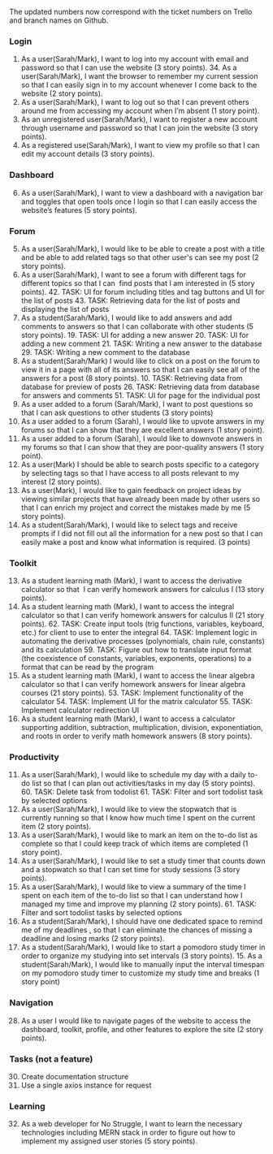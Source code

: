 The updated numbers now correspond with the ticket numbers on Trello and branch names on Github.

### Login
1. As a user(Sarah/Mark), I want to log into my account with email and password so that I can use the website (3 story points).
	34. As a user(Sarah/Mark), I want the browser to remember my current session so that I can easily sign in to my account whenever I come back to the website (2 story points).
2. As a user(Sarah/Mark), I want to log out so that I can prevent others around me from accessing my account when I’m absent (1 story point).
3. As an unregistered user(Sarah/Mark), I want to register a new account through username and password so that I can join the website (3 story points).
4. As a registered use(Sarah/Mark), I want to view my profile so that I can edit my account details (3 story points).

### Dashboard
6. As a user(Sarah/Mark), I want to view a dashboard with a navigation bar and toggles that open tools once I login so that I can easily access the website’s features (5 story points).

### Forum
5. As a user(Sarah/Mark), I would like to be able to create a post with a title and be able to add related tags so that other user's can see my post (2 story points).
38. As a user(Sarah/Mark), I want to see a forum with different tags for different topics so that I can  find posts that I am interested in (5 story points).
	42. TASK: UI for forum including titles and tag buttons and UI for the list of posts
	43. TASK: Retrieving data for the list of posts and displaying the list of posts
9. As a student(Sarah/Mark), I would like to add answers and add comments to answers so that I can collaborate with other students (5 story points).
	19. TASK: UI for adding a new answer
	20. TASK: UI for adding a new comment
	21. TASK: Writing a new answer to the database
	29. TASK: Writing a new comment to the database
35. As a student(Sarah/Mark) I would like to click on a post on the forum to view it in a page with all of its answers so that I can easily see all of the answers for a post (8 story points).
	10. TASK: Retrieving data from database for preview of posts
	26. TASK: Retrieving data from database for answers and comments
	51. TASK: UI for page for the individual post
36. As a user added to a forum (Sarah/Mark), I want to post questions so that I can ask questions to other students (3 story points) 
44. As a user added to a forum (Sarah), I would like to upvote answers in my forums so that I can show that they are excellent answers (1 story point).
45. As a user added to a forum (Sarah), I would like to downvote answers in my forums so that I can show that they are poor-quality answers (1 story point).
57. As a user(Mark) I should be able to search posts specific to a category by selecting tags so that I have access to all posts relevant to my interest (2 story points).
58. As a user(Mark), I would like to gain feedback on project ideas by viewing similar projects that have already been made by other users so that I can enrich my project and correct the mistakes made by me (5 story points).
37. As a student(Sarah/Mark), I would like to select tags and receive prompts if I did not fill out all the information for a new post so that I can easily make a post and know what information is required. (3 points)

### Toolkit
13. As a student learning math (Mark), I want to access the derivative calculator so that  I can verify homework answers for calculus I (13 story points).
14. As a student learning math (Mark), I want to access the integral calculator so that I can verify homework answers for calculus II (21 story points).
	62. TASK: Create input tools (trig functions, variables, keyboard, etc.) for client to use to enter the integral
	64. TASK: Implement logic in automating the derivative processes (polynomials, chain rule, constants) and its calculation
	59. TASK: Figure out how to translate input format (the coexistence of constants, variables, exponents, operations) to a format that can be read by the program
18. As a student learning math (Mark), I want to access the linear algebra calculator so that I can verify homework answers for linear algebra courses (21 story points).
	53. TASK: Implement functionality of the calculator
	54. TASK: Implement UI for the matrix calculator
	55. TASK: Implement calculator redirection UI
16. As a student learning math (Mark), I want to access a calculator supporting addition, subtraction, multiplication, division, exponentiation, and roots in order to verify math homework answers (8 story points).


### Productivity
11. As a user(Sarah/Mark), I would like to schedule my day with a daily to-do list so that I can plan out activities/tasks in my day (5 story points).
	60. TASK: Delete task from todolist
	61. TASK: Filter and sort todolist task by selected options
22. As a user(Sarah/Mark), I would like to view the stopwatch that is currently running so that I know how much time I spent on the current item (2 story points).
8. As a user(Sarah/Mark), I would like to mark an item on the to-do list as complete so that I could keep track of which items are completed (1 story point).
12. As a user(Sarah/Mark), I would like to set a study timer that counts down and a stopwatch so that I can set time for study sessions (3 story points).
39. As a user(Sarah/Mark), I would like to view a summary of the time I spent on each item of the to-do list so that I can understand how I managed my time and improve my planning (2 story points).
	61. TASK: Filter and sort todolist tasks by selected options
24. As a student(Sarah/Mark), I should have one dedicated space to remind me of my deadlines , so that I can eliminate the chances of missing a deadline and losing marks (2 story points).
40. As a student(Sarah/Mark), I would like to start a pomodoro study timer in order to organize my studying into set intervals (3 story points).
	15. As a student(Sarah/Mark),  I would like to manually input the interval timespan on my pomodoro study timer to customize my study time and breaks (1 story point)

### Navigation
28. As a user I would like to navigate pages of the website to access the dashboard, toolkit, profile, and other features to explore the site (2 story points).

### Tasks (not a feature)
30. Create documentation structure 
31. Use a single axios instance for request 


### Learning
32. As a web developer for No Struggle, I want to learn the necessary technologies including MERN stack in order to figure out how to implement my assigned user stories (5 story points).
